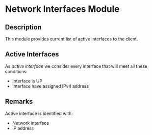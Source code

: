 # Network Interfaces Module

## Description

This module provides current list of active interfaces to the client.

## Active Interfaces

As *active interface* we consider every interface that will meet all these conditions:

* Interface is UP
* Interface have assigned IPv4 address

## Remarks

Active interface is identified with:

* Network interface  
* IP address